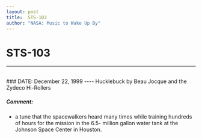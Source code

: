 ```yaml
---
layout: post
title:  STS-103
author: "NASA: Music to Wake Up By"
---
```


# STS-103
----
<br/>
### DATE: December 22, 1999
----
Hucklebuck by Beau Jocque and the Zydeco Hi-Rollers

##### Comment:
* a tune that the spacewalkers heard many times while training hundreds of hours for the mission in the 6.5- million gallon water tank at the Johnson Space Center in Houston.
